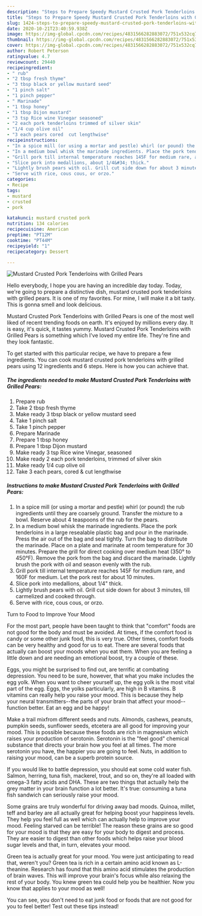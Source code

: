 ```yaml
---
description: "Steps to Prepare Speedy Mustard Crusted Pork Tenderloins with Grilled Pears"
title: "Steps to Prepare Speedy Mustard Crusted Pork Tenderloins with Grilled Pears"
slug: 1424-steps-to-prepare-speedy-mustard-crusted-pork-tenderloins-with-grilled-pears
date: 2020-10-21T23:40:59.938Z
image: https://img-global.cpcdn.com/recipes/4831566282883072/751x532cq70/mustard-crusted-pork-tenderloins-with-grilled-pears-recipe-main-photo.jpg
thumbnail: https://img-global.cpcdn.com/recipes/4831566282883072/751x532cq70/mustard-crusted-pork-tenderloins-with-grilled-pears-recipe-main-photo.jpg
cover: https://img-global.cpcdn.com/recipes/4831566282883072/751x532cq70/mustard-crusted-pork-tenderloins-with-grilled-pears-recipe-main-photo.jpg
author: Robert Peterson
ratingvalue: 4.7
reviewcount: 29440
recipeingredient:
- " rub"
- "2 tbsp fresh thyme"
- "3 tbsp black or yellow mustard seed"
- "1 pinch salt"
- "1 pinch pepper"
- " Marinade"
- "1 tbsp honey"
- "1 tbsp Dijon mustard"
- "3 tsp Rice wine Vinegar seasoned"
- "2 each pork tenderloins trimmed of silver skin"
- "1/4 cup olive oil"
- "3 each pears cored  cut lengthwise"
recipeinstructions:
- "In a spice mill (or using a mortar and pestle) whirl (or pound) the rub ingredients until they are coarsely ground. Transfer the mixture to a bowl. Reserve about 4 teaspoons of the rub for the pears."
- "In a medium bowl whisk the marinade ingredients. Place the pork tenderloins in a large resealable plastic bag and pour in the marinade. Press the air out of the bag and seal tightly. Turn the bag to distribute the marinade. Place on a plate and marinate at room temperature for 30 minutes. Prepare the grill for direct cooking over medium heat (350° to 450°F). Remove the pork from the bag and discard the marinade. Lightly brush the pork with oil and season evenly with the rub."
- "Grill pork till internal temperature reaches 145F for medium rare, and 160F for medium. Let the pork rest for about 10 minutes."
- "Slice pork into medallions, about 1/4&#34; thick."
- "Lightly brush pears with oil. Grill cut side down for about 3 minutes, till carmelized and cooked through."
- "Serve with rice, cous cous, or orzo."
categories:
- Recipe
tags:
- mustard
- crusted
- pork

katakunci: mustard crusted pork 
nutrition: 134 calories
recipecuisine: American
preptime: "PT12M"
cooktime: "PT44M"
recipeyield: "1"
recipecategory: Dessert

---
```



![Mustard Crusted Pork Tenderloins with Grilled Pears](https://img-global.cpcdn.com/recipes/4831566282883072/751x532cq70/mustard-crusted-pork-tenderloins-with-grilled-pears-recipe-main-photo.jpg)

Hello everybody, I hope you are having an incredible day today. Today, we're going to prepare a distinctive dish, mustard crusted pork tenderloins with grilled pears. It is one of my favorites. For mine, I will make it a bit tasty. This is gonna smell and look delicious.



Mustard Crusted Pork Tenderloins with Grilled Pears is one of the most well liked of recent trending foods on earth. It's enjoyed by millions every day. It is easy, it's quick, it tastes yummy. Mustard Crusted Pork Tenderloins with Grilled Pears is something which I've loved my entire life. They're fine and they look fantastic.


To get started with this particular recipe, we have to prepare a few ingredients. You can cook mustard crusted pork tenderloins with grilled pears using 12 ingredients and 6 steps. Here is how you can achieve that.

<!--inarticleads1-->

##### The ingredients needed to make Mustard Crusted Pork Tenderloins with Grilled Pears:

1. Prepare  rub
1. Take 2 tbsp fresh thyme
1. Make ready 3 tbsp black or yellow mustard seed
1. Take 1 pinch salt
1. Take 1 pinch pepper
1. Prepare  Marinade
1. Prepare 1 tbsp honey
1. Prepare 1 tbsp Dijon mustard
1. Make ready 3 tsp Rice wine Vinegar, seasoned
1. Make ready 2 each pork tenderloins, trimmed of silver skin
1. Make ready 1/4 cup olive oil
1. Take 3 each pears, cored &amp; cut lengthwise




<!--inarticleads2-->

##### Instructions to make Mustard Crusted Pork Tenderloins with Grilled Pears:

1. In a spice mill (or using a mortar and pestle) whirl (or pound) the rub ingredients until they are coarsely ground. Transfer the mixture to a bowl. Reserve about 4 teaspoons of the rub for the pears.
1. In a medium bowl whisk the marinade ingredients. Place the pork tenderloins in a large resealable plastic bag and pour in the marinade. Press the air out of the bag and seal tightly. Turn the bag to distribute the marinade. Place on a plate and marinate at room temperature for 30 minutes. Prepare the grill for direct cooking over medium heat (350° to 450°F). Remove the pork from the bag and discard the marinade. Lightly brush the pork with oil and season evenly with the rub.
1. Grill pork till internal temperature reaches 145F for medium rare, and 160F for medium. Let the pork rest for about 10 minutes.
1. Slice pork into medallions, about 1/4&#34; thick.
1. Lightly brush pears with oil. Grill cut side down for about 3 minutes, till carmelized and cooked through.
1. Serve with rice, cous cous, or orzo.




Turn to Food to Improve Your Mood


For the most part, people have been taught to think that "comfort" foods are not good for the body and must be avoided. At times, if the comfort food is candy or some other junk food, this is very true. Other times, comfort foods can be very healthy and good for us to eat. There are several foods that actually can boost your moods when you eat them. When you are feeling a little down and are needing an emotional boost, try a couple of these.

Eggs, you might be surprised to find out, are terrific at combating depression. You need to be sure, however, that what you make includes the egg yolk. When you want to cheer yourself up, the egg yolk is the most vital part of the egg. Eggs, the yolks particularly, are high in B vitamins. B vitamins can really help you raise your mood. This is because they help your neural transmitters--the parts of your brain that affect your mood--function better. Eat an egg and be happy!

Make a trail mixfrom different seeds and nuts. Almonds, cashews, peanuts, pumpkin seeds, sunflower seeds, etcetera are all good for improving your mood. This is possible because these foods are rich in magnesium which raises your production of serotonin. Serotonin is the "feel good" chemical substance that directs your brain how you feel at all times. The more serotonin you have, the happier you are going to feel. Nuts, in addition to raising your mood, can be a superb protein source.

If you would like to battle depression, you should eat some cold water fish. Salmon, herring, tuna fish, mackerel, trout, and so on, they're all loaded with omega-3 fatty acids and DHA. These are two things that actually help the grey matter in your brain function a lot better. It's true: consuming a tuna fish sandwich can seriously raise your mood. 

Some grains are truly wonderful for driving away bad moods. Quinoa, millet, teff and barley are all actually great for helping boost your happiness levels. They help you feel full as well which can actually help to improve your mood. Feeling starved can be terrible! The reason these grains are so good for your mood is that they are easy for your body to digest and process. They are easier to digest than other foods which helps raise your blood sugar levels and that, in turn, elevates your mood.

Green tea is actually great for your mood. You were just anticipating to read that, weren't you? Green tea is rich in a certain amino acid known as L-theanine. Research has found that this amino acid stimulates the production of brain waves. This will improve your brain's focus while also relaxing the rest of your body. You knew green tea could help you be healthier. Now you know that applies to your mood as well!

You can see, you don't need to eat junk food or foods that are not good for you to feel better! Test out  these tips  instead!

